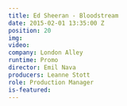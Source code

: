 ```yaml
---
title: Ed Sheeran - Bloodstream
date: 2015-02-01 13:35:00 Z
position: 20
img: 
video: 
company: London Alley
runtime: Promo
director: Emil Nava
producers: Leanne Stott
role: Production Manager
is-featured: 
---
```


